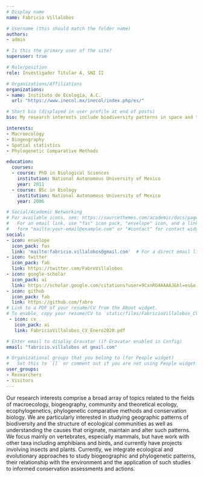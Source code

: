```yaml
---
# Display name
name: Fabricio Villalobos

# Username (this should match the folder name)
authors:
- admin

# Is this the primary user of the site?
superuser: true

# Role/position
role: Investigador Titular A, SNI II

# Organizations/Affiliations
organizations:
- name: Instituto de Ecología, A.C. 
  url: "https://www.inecol.mx/inecol/index.php/es/"

# Short bio (displayed in user profile at end of posts)
bio: My research interests include biodiversity patterns in space and time.

interests:
- Macroecology
- Biogeography
- Spatial statistics
- Phylogenetic Comparative Methods

education:
  courses:
  - course: PhD in Biological Sciences
    institution: National Autonomous University of Mexico
    year: 2011
  - course: BSc in Biology
    institution: National Autonomous University of Mexico
    year: 2006

# Social/Academic Networking
# For available icons, see: https://sourcethemes.com/academic/docs/page-builder/#icons
#   For an email link, use "fas" icon pack, "envelope" icon, and a link in the
#   form "mailto:your-email@example.com" or "#contact" for contact widget.
social:
- icon: envelope
  icon_pack: fas
  link: 'mailto:fabricio.villalobos@gmail.com'  # For a direct email link, use "fabricio.villalobos@gmail.com".
- icon: twitter
  icon_pack: fab
  link: https://twitter.com/FabroVillalobos
- icon: google-scholar
  icon_pack: ai
  link: https://scholar.google.com/citations?user=9CxnRG4AAAAJ&hl=es&oi=ao
- icon: github
  icon_pack: fab
  link: https://github.com/fabro
# Link to a PDF of your resume/CV from the About widget.
# To enable, copy your resume/CV to `static/files/FabricioVillalobos_CV_Enero2020.pdf` and uncomment the lines below.
 - icon: cv
   icon_pack: ai
   link: FabricioVillalobos_CV_Enero2020.pdf

# Enter email to display Gravatar (if Gravatar enabled in Config)
email: "fabricio.villalobos at gmail.com"

# Organizational groups that you belong to (for People widget)
#   Set this to `[]` or comment out if you are not using People widget.
user_groups:
- Researchers
- Visitors
---
```


Our research interests comprise a broad array of topics related to the fields of macroecology, biogeography, community and theoretical ecology, ecophylogenetics, phylogenetic comparative methods and conservation biology. We are particularly interested in studying geographic patterns of biodiversity and the structure of ecological communities as well as understanding the causes that originate, maintain and alter such patterns. We focus mainly on vertebrates, especially mammals, but have work with other taxa including amphibians and birds, and currently have projects involving insects and plants. Currently, we integrate ecological and evolutionary approaches to study biogeographic and phylogenetic patterns, their relationship with the environment and the application of such studies to informed conservation assessments and actions.
